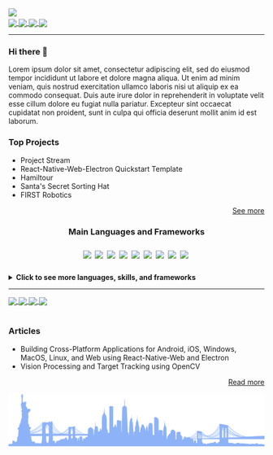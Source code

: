 <img src="https://dummyimage.com/880x320/fff/aaa"/>

<div>
	<a href="https://twitter.com/MichaelRooplall" target="_blank">
		<img align="center" src="https://img.shields.io/badge/Twitter-%231DA1F2.svg?style=for-the-badge&logo=Twitter&logoColor=white&color=70a4fc"/>
	</a>
	<a href="https://www.linkedin.com/in/michael-rooplall/" target="_blank">
		<img align="center" src="https://img.shields.io/badge/linkedin-%230077B5.svg?style=for-the-badge&logo=linkedin&logoColor=white&color=70a4fc"/>
	</a>
	<a href="https://medium.com/@michaelrooplall" target="_blank">
		<img align="center" src="https://img.shields.io/badge/Medium-12100E?style=for-the-badge&logo=medium&logoColor=white&color=70a4fc"/>
	</a>
	<a href="https://www.buymeacoffee.com/michaelrooplall" target="_blank">
		<img align="center" src="https://img.shields.io/badge/Buy%20Me%20a%20Coffee-f77d3d?style=for-the-badge&logo=buy-me-a-coffee&logoColor=white&color=70a4fc"/>
	</a>
</div>

---

### Hi there 👋

Lorem ipsum dolor sit amet, consectetur adipiscing elit, sed do eiusmod tempor incididunt ut labore et dolore magna aliqua. Ut enim ad minim veniam, quis nostrud exercitation ullamco laboris nisi ut aliquip ex ea commodo consequat. Duis aute irure dolor in reprehenderit in voluptate velit esse cillum dolore eu fugiat nulla pariatur. Excepteur sint occaecat cupidatat non proident, sunt in culpa qui officia deserunt mollit anim id est laborum.

### Top Projects

- Project Stream
- React-Native-Web-Electron Quickstart Template
- Hamiltour
- Santa's Secret Sorting Hat
- FIRST Robotics

<div align="right">
	<a align="right" href="https://www.michaelrooplall.com/Projects.html">See more</a>
</div>

<div align="center">
	<h3>Main Languages and Frameworks</h3>
	<img align="center" src="https://img.shields.io/badge/Java-ED8B00?style=for-the-badge&logo=java&logoColor=white" />
	<img align="center" src="https://github.com/DeveloperBlue/DeveloperBlue/blob/main/5px-line-spacing.png?raw=true" width='0px' height='38px'>
	<img align="center" src="https://img.shields.io/badge/JavaScript-323330?style=for-the-badge&logo=javascript&logoColor=F7DF1E" />
	<img align="center" src="https://github.com/DeveloperBlue/DeveloperBlue/blob/main/5px-line-spacing.png?raw=true" width='0px' height='38px'>
	<img align="center" src="https://img.shields.io/badge/TypeScript-007ACC?style=for-the-badge&logo=typescript&logoColor=white" />
	<img align="center" src="https://github.com/DeveloperBlue/DeveloperBlue/blob/main/5px-line-spacing.png?raw=true" width='0px' height='38px'>
	<img align="center" src="https://img.shields.io/badge/Node.js-339933?style=for-the-badge&logo=nodedotjs&logoColor=white" />
	<img align="center" src="https://github.com/DeveloperBlue/DeveloperBlue/blob/main/5px-line-spacing.png?raw=true" width='0px' height='38px'>
	<img align="center" src="https://img.shields.io/badge/Electron-2B2E3A?style=for-the-badge&logo=electron&logoColor=9FEAF9" />
	<img align="center" src="https://github.com/DeveloperBlue/DeveloperBlue/blob/main/5px-line-spacing.png?raw=true" width='0px' height='38px'>
	<img align="center" src="https://img.shields.io/badge/React-20232A?style=for-the-badge&logo=react&logoColor=61DAFB" />
	<img align="center" src="https://github.com/DeveloperBlue/DeveloperBlue/blob/main/5px-line-spacing.png?raw=true" width='0px' height='38px'>
	<img align="center" src="https://img.shields.io/badge/React_Native-20232A?style=for-the-badge&logo=react&logoColor=61DAFB" />
	<img align="center" src="https://github.com/DeveloperBlue/DeveloperBlue/blob/main/5px-line-spacing.png?raw=true" width='0px' height='38px'>
	<img align="center" src="https://img.shields.io/badge/Python-FFD43B?style=for-the-badge&logo=python&logoColor=blue" />
	<img align="center" src="https://github.com/DeveloperBlue/DeveloperBlue/blob/main/5px-line-spacing.png?raw=true" width='0px' height='38px'>
	<img align="center" src="https://img.shields.io/badge/HTML5-E34F26?style=for-the-badge&logo=html5&logoColor=white" />
	<img align="center" src="https://github.com/DeveloperBlue/DeveloperBlue/blob/main/5px-line-spacing.png?raw=true" width='0px' height='38px'>
</div>
<br>
<details>
	<summary><strong>Click to see more languages, skills, and frameworks</strong></summary>

	<a href="https://michaelrooplall.com/experience.html">Check out my skills and experiences ↗️</a>
	
  	<div align="center">
		<h4>Languages</h4>
		<img align="center" src="https://img.shields.io/badge/C-00599C?style=for-the-badge&logo=c&logoColor=white" />
		<img align="center" src="https://github.com/DeveloperBlue/DeveloperBlue/blob/main/5px-line-spacing.png?raw=true" width='0px' height='38px'>
		<img align="center" src="https://img.shields.io/badge/C%23-239120?style=for-the-badge&logo=c-sharp&logoColor=white" />
		<img align="center" src="https://github.com/DeveloperBlue/DeveloperBlue/blob/main/5px-line-spacing.png?raw=true" width='0px' height='38px'>
		<img align="center" src="https://img.shields.io/badge/CSS3-1572B6?style=for-the-badge&logo=css3&logoColor=white" />
		<img align="center" src="https://github.com/DeveloperBlue/DeveloperBlue/blob/main/5px-line-spacing.png?raw=true" width='0px' height='38px'>
		<img align="center" src="https://img.shields.io/badge/Dart-0175C2?style=for-the-badge&logo=dart&logoColor=white" />
		<img align="center" src="https://github.com/DeveloperBlue/DeveloperBlue/blob/main/5px-line-spacing.png?raw=true" width='0px' height='38px'>
		<img align="center" src="https://img.shields.io/badge/HTML5-E34F26?style=for-the-badge&logo=html5&logoColor=white" />
		<img align="center" src="https://github.com/DeveloperBlue/DeveloperBlue/blob/main/5px-line-spacing.png?raw=true" width='0px' height='38px'>
		<img align="center" src="https://img.shields.io/badge/Java-ED8B00?style=for-the-badge&logo=java&logoColor=white" />
		<img align="center" src="https://github.com/DeveloperBlue/DeveloperBlue/blob/main/5px-line-spacing.png?raw=true" width='0px' height='38px'>
		<img align="center" src="https://img.shields.io/badge/JavaScript-323330?style=for-the-badge&logo=javascript&logoColor=F7DF1E" />
		<img align="center" src="https://github.com/DeveloperBlue/DeveloperBlue/blob/main/5px-line-spacing.png?raw=true" width='0px' height='38px'>
		<img align="center" src="https://img.shields.io/badge/json-5E5C5C?style=for-the-badge&logo=json&logoColor=white" />
		<img align="center" src="https://github.com/DeveloperBlue/DeveloperBlue/blob/main/5px-line-spacing.png?raw=true" width='0px' height='38px'>
		<img align="center" src="https://img.shields.io/badge/Kotlin-0095D5?&style=for-the-badge&logo=kotlin&logoColor=white" />
		<img align="center" src="https://github.com/DeveloperBlue/DeveloperBlue/blob/main/5px-line-spacing.png?raw=true" width='0px' height='38px'>
		<img align="center" src="https://img.shields.io/badge/LaTeX-47A141?style=for-the-badge&logo=LaTeX&logoColor=white" />
		<img align="center" src="https://github.com/DeveloperBlue/DeveloperBlue/blob/main/5px-line-spacing.png?raw=true" width='0px' height='38px'>
		<img align="center" src="https://img.shields.io/badge/Lua-2C2D72?style=for-the-badge&logo=lua&logoColor=white" />
		<img align="center" src="https://github.com/DeveloperBlue/DeveloperBlue/blob/main/5px-line-spacing.png?raw=true" width='0px' height='38px'>
		<img align="center" src="https://img.shields.io/badge/Numpy-777BB4?style=for-the-badge&logo=numpy&logoColor=white" />
		<img align="center" src="https://github.com/DeveloperBlue/DeveloperBlue/blob/main/5px-line-spacing.png?raw=true" width='0px' height='38px'>
		<img align="center" src="https://img.shields.io/badge/Pandas-2C2D72?style=for-the-badge&logo=pandas&logoColor=white" />
		<img align="center" src="https://github.com/DeveloperBlue/DeveloperBlue/blob/main/5px-line-spacing.png?raw=true" width='0px' height='38px'>
		<img align="center" src="https://img.shields.io/badge/PHP-777BB4?style=for-the-badge&logo=php&logoColor=white" />
		<img align="center" src="https://github.com/DeveloperBlue/DeveloperBlue/blob/main/5px-line-spacing.png?raw=true" width='0px' height='38px'>
		<img align="center" src="https://img.shields.io/badge/Puppeteer-40B5A4?style=for-the-badge&logo=Puppeteer&logoColor=white" />
		<img align="center" src="https://github.com/DeveloperBlue/DeveloperBlue/blob/main/5px-line-spacing.png?raw=true" width='0px' height='38px'>
		<img align="center" src="https://img.shields.io/badge/TensorFlow-FF6F00?style=for-the-badge&logo=TensorFlow&logoColor=white" />
		<img align="center" src="https://github.com/DeveloperBlue/DeveloperBlue/blob/main/5px-line-spacing.png?raw=true" width='0px' height='38px'>
		<img align="center" src="https://img.shields.io/badge/TypeScript-007ACC?style=for-the-badge&logo=typescript&logoColor=white" />
		<img align="center" src="https://github.com/DeveloperBlue/DeveloperBlue/blob/main/5px-line-spacing.png?raw=true" width='0px' height='38px'>
	</div>
	<div align="center">
		<h4>Frameworks</h4>
		<img align="center" src="https://img.shields.io/badge/Ant%20Design-1890FF?style=for-the-badge&logo=antdesign&logoColor=white" />
		<img align="center" src="https://github.com/DeveloperBlue/DeveloperBlue/blob/main/5px-line-spacing.png?raw=true" width='0px' height='38px'>
		<img align="center" src="https://img.shields.io/badge/Apollo%20GraphQL-311C87?&style=for-the-badge&logo=Apollo%20GraphQL&logoColor=white" />
		<img align="center" src="https://github.com/DeveloperBlue/DeveloperBlue/blob/main/5px-line-spacing.png?raw=true" width='0px' height='38px'>
		<img align="center" src="https://img.shields.io/badge/Babel-F9DC3E?style=for-the-badge&logo=babel&logoColor=white" />
		<img align="center" src="https://github.com/DeveloperBlue/DeveloperBlue/blob/main/5px-line-spacing.png?raw=true" width='0px' height='38px'>
		<img align="center" src="https://img.shields.io/badge/Bootstrap-563D7C?style=for-the-badge&logo=bootstrap&logoColor=white" />
		<img align="center" src="https://github.com/DeveloperBlue/DeveloperBlue/blob/main/5px-line-spacing.png?raw=true" width='0px' height='38px'>
		<img align="center" src="https://img.shields.io/badge/Chart.js-FF6384?style=for-the-badge&logo=chartdotjs&logoColor=white" />
		<img align="center" src="https://github.com/DeveloperBlue/DeveloperBlue/blob/main/5px-line-spacing.png?raw=true" width='0px' height='38px'>
		<img align="center" src="https://img.shields.io/badge/d3.js-F9A03C?style=for-the-badge&logo=d3.js&logoColor=white" />
		<img align="center" src="https://github.com/DeveloperBlue/DeveloperBlue/blob/main/5px-line-spacing.png?raw=true" width='0px' height='38px'>
		<img align="center" src="https://img.shields.io/badge/Deno-464647?style=for-the-badge&logo=deno&logoColor=white" />
		<img align="center" src="https://github.com/DeveloperBlue/DeveloperBlue/blob/main/5px-line-spacing.png?raw=true" width='0px' height='38px'>
		<img align="center" src="https://img.shields.io/badge/Docker-2CA5E0?style=for-the-badge&logo=docker&logoColor=white" />
		<img align="center" src="https://github.com/DeveloperBlue/DeveloperBlue/blob/main/5px-line-spacing.png?raw=true" width='0px' height='38px'>
		<img align="center" src="https://img.shields.io/badge/Electron-2B2E3A?style=for-the-badge&logo=electron&logoColor=9FEAF9" />
		<img align="center" src="https://github.com/DeveloperBlue/DeveloperBlue/blob/main/5px-line-spacing.png?raw=true" width='0px' height='38px'>
		<img align="center" src="https://img.shields.io/badge/eslint-3A33D1?style=for-the-badge&logo=eslint&logoColor=white" />
		<img align="center" src="https://github.com/DeveloperBlue/DeveloperBlue/blob/main/5px-line-spacing.png?raw=true" width='0px' height='38px'>
		<img align="center" src="https://img.shields.io/badge/Expo-1B1F23?style=for-the-badge&logo=expo&logoColor=white" />
		<img align="center" src="https://github.com/DeveloperBlue/DeveloperBlue/blob/main/5px-line-spacing.png?raw=true" width='0px' height='38px'>
		<img align="center" src="https://img.shields.io/badge/Express.js-000000?style=for-the-badge&logo=express&logoColor=white" />
		<img align="center" src="https://github.com/DeveloperBlue/DeveloperBlue/blob/main/5px-line-spacing.png?raw=true" width='0px' height='38px'>
		<img align="center" src="https://img.shields.io/badge/fastify-202020?style=for-the-badge&logo=fastify&logoColor=white" />
		<img align="center" src="https://github.com/DeveloperBlue/DeveloperBlue/blob/main/5px-line-spacing.png?raw=true" width='0px' height='38px'>
		<img align="center" src="https://img.shields.io/badge/firebase-ffca28?style=for-the-badge&logo=firebase&logoColor=black" />
		<img align="center" src="https://github.com/DeveloperBlue/DeveloperBlue/blob/main/5px-line-spacing.png?raw=true" width='0px' height='38px'>
		<img align="center" src="https://img.shields.io/badge/Font_Awesome-339AF0?style=for-the-badge&logo=fontawesome&logoColor=white" />
		<img align="center" src="https://github.com/DeveloperBlue/DeveloperBlue/blob/main/5px-line-spacing.png?raw=true" width='0px' height='38px'>
		<img align="center" src="https://img.shields.io/badge/gradle-02303A?style=for-the-badge&logo=gradle&logoColor=white" />
		<img align="center" src="https://github.com/DeveloperBlue/DeveloperBlue/blob/main/5px-line-spacing.png?raw=true" width='0px' height='38px'>
		<img align="center" src="https://img.shields.io/badge/GraphQl-E10098?style=for-the-badge&logo=graphql&logoColor=white" />
		<img align="center" src="https://github.com/DeveloperBlue/DeveloperBlue/blob/main/5px-line-spacing.png?raw=true" width='0px' height='38px'>
		<img align="center" src="https://img.shields.io/badge/jQuery-0769AD?style=for-the-badge&logo=jquery&logoColor=white" />
		<img align="center" src="https://github.com/DeveloperBlue/DeveloperBlue/blob/main/5px-line-spacing.png?raw=true" width='0px' height='38px'>
		<img align="center" src="https://img.shields.io/badge/JWT-000000?style=for-the-badge&logo=JSON%20web%20tokens&logoColor=white" />
		<img align="center" src="https://github.com/DeveloperBlue/DeveloperBlue/blob/main/5px-line-spacing.png?raw=true" width='0px' height='38px'>
		<img align="center" src="https://img.shields.io/badge/Markdown-000000?style=for-the-badge&logo=markdown&logoColor=white" />
		<img align="center" src="https://github.com/DeveloperBlue/DeveloperBlue/blob/main/5px-line-spacing.png?raw=true" width='0px' height='38px'>
		<img align="center" src="https://img.shields.io/badge/Material%20UI-007FFF?style=for-the-badge&logo=mui&logoColor=white" />
		<img align="center" src="https://github.com/DeveloperBlue/DeveloperBlue/blob/main/5px-line-spacing.png?raw=true" width='0px' height='38px'>
		<img align="center" src="https://img.shields.io/badge/next.js-000000?style=for-the-badge&logo=nextdotjs&logoColor=white" />
		<img align="center" src="https://github.com/DeveloperBlue/DeveloperBlue/blob/main/5px-line-spacing.png?raw=true" width='0px' height='38px'>
		<img align="center" src="https://img.shields.io/badge/Node.js-339933?style=for-the-badge&logo=nodedotjs&logoColor=white" />
		<img align="center" src="https://github.com/DeveloperBlue/DeveloperBlue/blob/main/5px-line-spacing.png?raw=true" width='0px' height='38px'>
		<img align="center" src="https://img.shields.io/badge/npm-CB3837?style=for-the-badge&logo=npm&logoColor=white" />
		<img align="center" src="https://github.com/DeveloperBlue/DeveloperBlue/blob/main/5px-line-spacing.png?raw=true" width='0px' height='38px'>
		<img align="center" src="https://img.shields.io/badge/OpenCV-27338e?style=for-the-badge&logo=OpenCV&logoColor=white" />
		<img align="center" src="https://github.com/DeveloperBlue/DeveloperBlue/blob/main/5px-line-spacing.png?raw=true" width='0px' height='38px'>
		<img align="center" src="https://img.shields.io/badge/OpenGL-FFFFFF?style=for-the-badge&logo=opengl" />
		<img align="center" src="https://github.com/DeveloperBlue/DeveloperBlue/blob/main/5px-line-spacing.png?raw=true" width='0px' height='38px'>
		<img align="center" src="https://img.shields.io/badge/Postman-FF6C37?style=for-the-badge&logo=Postman&logoColor=white" />
		<img align="center" src="https://github.com/DeveloperBlue/DeveloperBlue/blob/main/5px-line-spacing.png?raw=true" width='0px' height='38px'>
		<img align="center" src="https://img.shields.io/badge/PowerShell-5391FE?style=for-the-badge&logo=PowerShell&logoColor=white" />
		<img align="center" src="https://github.com/DeveloperBlue/DeveloperBlue/blob/main/5px-line-spacing.png?raw=true" width='0px' height='38px'>
		<img align="center" src="https://img.shields.io/badge/prettier-1A2C34?style=for-the-badge&logo=prettier&logoColor=F7BA3E" />
		<img align="center" src="https://github.com/DeveloperBlue/DeveloperBlue/blob/main/5px-line-spacing.png?raw=true" width='0px' height='38px'>
		<img align="center" src="https://img.shields.io/badge/Qt-41CD52?style=for-the-badge&logo=qt&logoColor=white" />
		<img align="center" src="https://github.com/DeveloperBlue/DeveloperBlue/blob/main/5px-line-spacing.png?raw=true" width='0px' height='38px'>
		<img align="center" src="https://img.shields.io/badge/React-20232A?style=for-the-badge&logo=react&logoColor=61DAFB" />
		<img align="center" src="https://github.com/DeveloperBlue/DeveloperBlue/blob/main/5px-line-spacing.png?raw=true" width='0px' height='38px'>
		<img align="center" src="https://img.shields.io/badge/redis-CC0000.svg?&style=for-the-badge&logo=redis&logoColor=white" />
		<img align="center" src="https://github.com/DeveloperBlue/DeveloperBlue/blob/main/5px-line-spacing.png?raw=true" width='0px' height='38px'>
		<img align="center" src="https://img.shields.io/badge/Redux-593D88?style=for-the-badge&logo=redux&logoColor=white" />
		<img align="center" src="https://github.com/DeveloperBlue/DeveloperBlue/blob/main/5px-line-spacing.png?raw=true" width='0px' height='38px'>
		<img align="center" src="https://img.shields.io/badge/Sass-CC6699?style=for-the-badge&logo=sass&logoColor=white" />
		<img align="center" src="https://github.com/DeveloperBlue/DeveloperBlue/blob/main/5px-line-spacing.png?raw=true" width='0px' height='38px'>
		<img align="center" src="https://img.shields.io/badge/Shell_Script-121011?style=for-the-badge&logo=gnu-bash&logoColor=white" />
		<img align="center" src="https://github.com/DeveloperBlue/DeveloperBlue/blob/main/5px-line-spacing.png?raw=true" width='0px' height='38px'>
		<img align="center" src="https://img.shields.io/badge/Socket.io-010101?&style=for-the-badge&logo=Socket.io&logoColor=white" />
		<img align="center" src="https://github.com/DeveloperBlue/DeveloperBlue/blob/main/5px-line-spacing.png?raw=true" width='0px' height='38px'>
		<img align="center" src="https://img.shields.io/badge/ThreeJs-black?style=for-the-badge&logo=three.js&logoColor=white" />
		<img align="center" src="https://github.com/DeveloperBlue/DeveloperBlue/blob/main/5px-line-spacing.png?raw=true" width='0px' height='38px'>
		<img align="center" src="https://img.shields.io/badge/Webpack-8DD6F9?style=for-the-badge&logo=Webpack&logoColor=white" />
		<img align="center" src="https://github.com/DeveloperBlue/DeveloperBlue/blob/main/5px-line-spacing.png?raw=true" width='0px' height='38px'>
		<img align="center" src="https://img.shields.io/badge/Yarn-2C8EBB?style=for-the-badge&logo=yarn&logoColor=white" />
		<img align="center" src="https://github.com/DeveloperBlue/DeveloperBlue/blob/main/5px-line-spacing.png?raw=true" width='0px' height='38px'>
		<img align="center" src="https://img.shields.io/badge/GIT-E44C30?style=for-the-badge&logo=git&logoColor=white" />
		<img align="center" src="https://github.com/DeveloperBlue/DeveloperBlue/blob/main/5px-line-spacing.png?raw=true" width='0px' height='38px'>
		<img align="center" src="https://img.shields.io/badge/Google%20Analytics-E37400?style=for-the-badge&logo=google%20analytics&logoColor=white" />
		<img align="center" src="https://github.com/DeveloperBlue/DeveloperBlue/blob/main/5px-line-spacing.png?raw=true" width='0px' height='38px'>
		>> Wireshark
		<img align="center" src="https://github.com/DeveloperBlue/DeveloperBlue/blob/main/5px-line-spacing.png?raw=true" width='0px' height='38px'>
	</div>
	<div align="center">
		<h4>Mobile Frameworks</h4>
		<img align="center" src="https://img.shields.io/badge/Flutter-02569B?style=for-the-badge&logo=flutter&logoColor=white" />
		<img align="center" src="https://github.com/DeveloperBlue/DeveloperBlue/blob/main/5px-line-spacing.png?raw=true" width='0px' height='38px'>
		<img align="center" src="https://img.shields.io/badge/Cordova-35434F?style=for-the-badge&logo=apache-cordova&logoColor=E8E8E8" />
		<img align="center" src="https://github.com/DeveloperBlue/DeveloperBlue/blob/main/5px-line-spacing.png?raw=true" width='0px' height='38px'>
		<img align="center" src="https://img.shields.io/badge/React_Native-20232A?style=for-the-badge&logo=react&logoColor=61DAFB" />
		<img align="center" src="https://github.com/DeveloperBlue/DeveloperBlue/blob/main/5px-line-spacing.png?raw=true" width='0px' height='38px'>
	</div>
	<div align="center">
		<h4>Databases</h4>
		<img align="center" src="https://img.shields.io/badge/Amazon%20DynamoDB-4053D6?style=for-the-badge&logo=Amazon%20DynamoDB&logoColor=white" />
		<img align="center" src="https://github.com/DeveloperBlue/DeveloperBlue/blob/main/5px-line-spacing.png?raw=true" width='0px' height='38px'>
		<img align="center" src="https://img.shields.io/badge/Elastic_Search-005571?style=for-the-badge&logo=elasticsearch&logoColor=white" />
		<img align="center" src="https://github.com/DeveloperBlue/DeveloperBlue/blob/main/5px-line-spacing.png?raw=true" width='0px' height='38px'>
		<img align="center" src="https://img.shields.io/badge/MongoDB-4EA94B?style=for-the-badge&logo=mongodb&logoColor=white" />
		<img align="center" src="https://github.com/DeveloperBlue/DeveloperBlue/blob/main/5px-line-spacing.png?raw=true" width='0px' height='38px'>
		<img align="center" src="https://img.shields.io/badge/MySQL-005C84?style=for-the-badge&logo=mysql&logoColor=white" />
		<img align="center" src="https://github.com/DeveloperBlue/DeveloperBlue/blob/main/5px-line-spacing.png?raw=true" width='0px' height='38px'>
		<img align="center" src="https://img.shields.io/badge/redis-%23DD0031.svg?&style=for-the-badge&logo=redis&logoColor=white" />
		<img align="center" src="https://github.com/DeveloperBlue/DeveloperBlue/blob/main/5px-line-spacing.png?raw=true" width='0px' height='38px'>
	</div>
	<div align="center">
		<h4>Design</h4>
		<img align="center" src="https://img.shields.io/badge/Adobe%20after%20affects-CF96FD?style=for-the-badge&logo=Adobe%20after%20effects&logoColor=393665" />
		<img align="center" src="https://github.com/DeveloperBlue/DeveloperBlue/blob/main/5px-line-spacing.png?raw=true" width='0px' height='38px'>
		<img align="center" src="https://img.shields.io/badge/Adobe%20Illustrator-FF9A00?style=for-the-badge&logo=adobe%20illustrator&logoColor=white" />
		<img align="center" src="https://github.com/DeveloperBlue/DeveloperBlue/blob/main/5px-line-spacing.png?raw=true" width='0px' height='38px'>
		<img align="center" src="https://img.shields.io/badge/Adobe%20Photoshop-31A8FF?style=for-the-badge&logo=Adobe%20Photoshop&logoColor=black" />
		<img align="center" src="https://github.com/DeveloperBlue/DeveloperBlue/blob/main/5px-line-spacing.png?raw=true" width='0px' height='38px'>
		<img align="center" src="https://img.shields.io/badge/Adobe%20Premiere%20Pro-9999FF?style=for-the-badge&logo=Adobe%20Premiere%20Pro&logoColor=white" />
		<img align="center" src="https://github.com/DeveloperBlue/DeveloperBlue/blob/main/5px-line-spacing.png?raw=true" width='0px' height='38px'>
		<img align="center" src="https://img.shields.io/badge/Adobe%20XD-470137?style=for-the-badge&logo=Adobe%20XD&logoColor=#FF61F6" />
		<img align="center" src="https://github.com/DeveloperBlue/DeveloperBlue/blob/main/5px-line-spacing.png?raw=true" width='0px' height='38px'>
		<img align="center" src="https://img.shields.io/badge/blender-%23F5792A.svg?style=for-the-badge&logo=blender&logoColor=white" />
		<img align="center" src="https://github.com/DeveloperBlue/DeveloperBlue/blob/main/5px-line-spacing.png?raw=true" width='0px' height='38px'>
		<img align="center" src="https://img.shields.io/badge/Figma-F24E1E?style=for-the-badge&logo=figma&logoColor=white" />
		<img align="center" src="https://github.com/DeveloperBlue/DeveloperBlue/blob/main/5px-line-spacing.png?raw=true" width='0px' height='38px'>
		<img align="center" src="https://img.shields.io/badge/gimp-5C5543?style=for-the-badge&logo=gimp&logoColor=white" />
		<img align="center" src="https://github.com/DeveloperBlue/DeveloperBlue/blob/main/5px-line-spacing.png?raw=true" width='0px' height='38px'>
		<img align="center" src="https://img.shields.io/badge/Inkscape-000000?style=for-the-badge&logo=Inkscape&logoColor=white" />
		<img align="center" src="https://github.com/DeveloperBlue/DeveloperBlue/blob/main/5px-line-spacing.png?raw=true" width='0px' height='38px'>
		<img align="center" src="https://img.shields.io/badge/Krita-203759?style=for-the-badge&logo=krita&logoColor=EEF37B" />
		<img align="center" src="https://github.com/DeveloperBlue/DeveloperBlue/blob/main/5px-line-spacing.png?raw=true" width='0px' height='38px'>
		>> MAGIX VEGAS
		<img align="center" src="https://github.com/DeveloperBlue/DeveloperBlue/blob/main/5px-line-spacing.png?raw=true" width='0px' height='38px'>
		>> HANDBRAKE
		<img align="center" src="https://github.com/DeveloperBlue/DeveloperBlue/blob/main/5px-line-spacing.png?raw=true" width='0px' height='38px'>
		>> OBS
		<img align="center" src="https://github.com/DeveloperBlue/DeveloperBlue/blob/main/5px-line-spacing.png?raw=true" width='0px' height='38px'>
	</div>
	<div align="center">
		<h4>Vision Processing and AI</h4>
		<img align="center" src="https://img.shields.io/badge/TensorFlow-FF6F00?style=for-the-badge&logo=tensorflow&logoColor=white" />
		<img align="center" src="https://github.com/DeveloperBlue/DeveloperBlue/blob/main/5px-line-spacing.png?raw=true" width='0px' height='38px'>
		<img align="center" src="https://img.shields.io/badge/OpenCV-27338e?style=for-the-badge&logo=OpenCV&logoColor=white" />
		<img align="center" src="https://github.com/DeveloperBlue/DeveloperBlue/blob/main/5px-line-spacing.png?raw=true" width='0px' height='38px'>
	</div>
	<div align="center">
		<h4>Cloud Infrastructure</h4>
		<img align="center" src="https://img.shields.io/badge/Amazon_AWS-FF9900?style=for-the-badge&logo=amazonaws&logoColor=white" />
		<img align="center" src="https://github.com/DeveloperBlue/DeveloperBlue/blob/main/5px-line-spacing.png?raw=true" width='0px' height='38px'>
		<img align="center" src="https://img.shields.io/badge/Cloudflare-F38020?style=for-the-badge&logo=Cloudflare&logoColor=white" />
		<img align="center" src="https://github.com/DeveloperBlue/DeveloperBlue/blob/main/5px-line-spacing.png?raw=true" width='0px' height='38px'>
		<img align="center" src="https://img.shields.io/badge/GitHub_Actions-2088FF?style=for-the-badge&logo=github-actions&logoColor=white" />
		<img align="center" src="https://github.com/DeveloperBlue/DeveloperBlue/blob/main/5px-line-spacing.png?raw=true" width='0px' height='38px'>
		<img align="center" src="https://img.shields.io/badge/Glitch-2800ff?style=for-the-badge&logo=glitch&logoColor=white" />
		<img align="center" src="https://github.com/DeveloperBlue/DeveloperBlue/blob/main/5px-line-spacing.png?raw=true" width='0px' height='38px'>
		<img align="center" src="https://img.shields.io/badge/Google_Cloud-4285F4?style=for-the-badge&logo=google-cloud&logoColor=white" />
		<img align="center" src="https://github.com/DeveloperBlue/DeveloperBlue/blob/main/5px-line-spacing.png?raw=true" width='0px' height='38px'>
		<img align="center" src="https://img.shields.io/badge/Heroku-430098?style=for-the-badge&logo=heroku&logoColor=white" />
		<img align="center" src="https://github.com/DeveloperBlue/DeveloperBlue/blob/main/5px-line-spacing.png?raw=true" width='0px' height='38px'>
	</div>
	<div align="center">
		<h4>Engines</h4>
		<img align="center" src="https://img.shields.io/badge/Unity-100000?style=for-the-badge&logo=unity&logoColor=white" />
		<img align="center" src="https://github.com/DeveloperBlue/DeveloperBlue/blob/main/5px-line-spacing.png?raw=true" width='0px' height='38px'>
		<img align="center" src="https://img.shields.io/badge/-Unreal%20Engine-313131?style=for-the-badge&logo=unreal-engine&logoColor=white" />
		<img align="center" src="https://github.com/DeveloperBlue/DeveloperBlue/blob/main/5px-line-spacing.png?raw=true" width='0px' height='38px'>
		>> ROBLOX STUDIO
		<img align="center" src="https://github.com/DeveloperBlue/DeveloperBlue/blob/main/5px-line-spacing.png?raw=true" width='0px' height='38px'>
	</div>
	<div align="center">
		<h4>Editors</h4>
		<img align="center" src="https://img.shields.io/badge/Android_Studio-3DDC84?style=for-the-badge&logo=android-studio&logoColor=white" />
		<img align="center" src="https://github.com/DeveloperBlue/DeveloperBlue/blob/main/5px-line-spacing.png?raw=true" width='0px' height='38px'>
		<img align="center" src="https://img.shields.io/badge/Eclipse-2C2255?style=for-the-badge&logo=eclipse&logoColor=white" />
		<img align="center" src="https://github.com/DeveloperBlue/DeveloperBlue/blob/main/5px-line-spacing.png?raw=true" width='0px' height='38px'>
		<img align="center" src="https://img.shields.io/badge/sublime_text-%23575757.svg?&style=for-the-badge&logo=sublime-text&logoColor=important" />
		<img align="center" src="https://github.com/DeveloperBlue/DeveloperBlue/blob/main/5px-line-spacing.png?raw=true" width='0px' height='38px'>
		<img align="center" src="https://img.shields.io/badge/VIM-%2311AB00.svg?&style=for-the-badge&logo=vim&logoColor=white" />
		<img align="center" src="https://github.com/DeveloperBlue/DeveloperBlue/blob/main/5px-line-spacing.png?raw=true" width='0px' height='38px'>
		<img align="center" src="https://img.shields.io/badge/Visual_Studio_Code-0078D4?style=for-the-badge&logo=visual%20studio%20code&logoColor=white" />
		<img align="center" src="https://github.com/DeveloperBlue/DeveloperBlue/blob/main/5px-line-spacing.png?raw=true" width='0px' height='38px'>
	</div>
	<div align="center">
		<h4>Office Tools</h4>
		<img align="center" src="https://img.shields.io/badge/Apache_OpenOffice-0E85CD?style=for-the-badge&logo=ApacheOpenOffice&logoColor=white" />
		<img align="center" src="https://github.com/DeveloperBlue/DeveloperBlue/blob/main/5px-line-spacing.png?raw=true" width='0px' height='38px'>
		<img align="center" src="https://img.shields.io/badge/Google%20Sheets-34A853?style=for-the-badge&logo=google-sheets&logoColor=white" />
		<img align="center" src="https://github.com/DeveloperBlue/DeveloperBlue/blob/main/5px-line-spacing.png?raw=true" width='0px' height='38px'>
		<img align="center" src="https://img.shields.io/badge/Microsoft_Excel-217346?style=for-the-badge&logo=microsoft-excel&logoColor=white" />
		<img align="center" src="https://github.com/DeveloperBlue/DeveloperBlue/blob/main/5px-line-spacing.png?raw=true" width='0px' height='38px'>
		<img align="center" src="https://img.shields.io/badge/Microsoft_Office-D83B01?style=for-the-badge&logo=microsoft-office&logoColor=white" />
		<img align="center" src="https://github.com/DeveloperBlue/DeveloperBlue/blob/main/5px-line-spacing.png?raw=true" width='0px' height='38px'>
		<img align="center" src="https://img.shields.io/badge/Microsoft_PowerPoint-B7472A?style=for-the-badge&logo=microsoft-powerpoint&logoColor=white" />
		<img align="center" src="https://github.com/DeveloperBlue/DeveloperBlue/blob/main/5px-line-spacing.png?raw=true" width='0px' height='38px'>
		<img align="center" src="https://img.shields.io/badge/Microsoft_Word-2B579A?style=for-the-badge&logo=microsoft-word&logoColor=white" />
		<img align="center" src="https://github.com/DeveloperBlue/DeveloperBlue/blob/main/5px-line-spacing.png?raw=true" width='0px' height='38px'>
		<img align="center" src="https://img.shields.io/badge/Trello-0052CC?style=for-the-badge&logo=trello&logoColor=white" />
		<img align="center" src="https://github.com/DeveloperBlue/DeveloperBlue/blob/main/5px-line-spacing.png?raw=true" width='0px' height='38px'>
	</div>
	<div align="center">
		<h4>Operating Systems</h4>
		<img align="center" src="https://img.shields.io/badge/Android-3DDC84?style=for-the-badge&logo=android&logoColor=white" />
		<img align="center" src="https://github.com/DeveloperBlue/DeveloperBlue/blob/main/5px-line-spacing.png?raw=true" width='0px' height='38px'>
		<img align="center" src="https://img.shields.io/badge/Ubuntu-E95420?style=for-the-badge&logo=ubuntu&logoColor=white" />
		<img align="center" src="https://github.com/DeveloperBlue/DeveloperBlue/blob/main/5px-line-spacing.png?raw=true" width='0px' height='38px'>
		<img align="center" src="https://img.shields.io/badge/Windows-0078D6?style=for-the-badge&logo=windows&logoColor=white" />
		<img align="center" src="https://github.com/DeveloperBlue/DeveloperBlue/blob/main/5px-line-spacing.png?raw=true" width='0px' height='38px'>
	</div>
	<div align="center">
		<h4>Robotics and Prototyping</h4>
		<img align="center" src="https://img.shields.io/badge/adafruit-000000?style=for-the-badge&logo=adafruit&logoColor=white" />
		<img align="center" src="https://github.com/DeveloperBlue/DeveloperBlue/blob/main/5px-line-spacing.png?raw=true" width='0px' height='38px'>
		<img align="center" src="https://img.shields.io/badge/Arduino-00979D?style=for-the-badge&logo=Arduino&logoColor=white" />
		<img align="center" src="https://github.com/DeveloperBlue/DeveloperBlue/blob/main/5px-line-spacing.png?raw=true" width='0px' height='38px'>
		<img align="center" src="https://img.shields.io/badge/Raspberry%20Pi-A22846?style=for-the-badge&logo=Raspberry%20Pi&logoColor=white" />
		<img align="center" src="https://github.com/DeveloperBlue/DeveloperBlue/blob/main/5px-line-spacing.png?raw=true" width='0px' height='38px'>
		>>> FIRST ROBOTICS COMPETITION
		<img align="center" src="https://github.com/DeveloperBlue/DeveloperBlue/blob/main/5px-line-spacing.png?raw=true" width='0px' height='38px'>
	</div>
	<br><br>
	<div align="center">
		<h4>Spoken Languages</h4>
		- English
		- Spanish
		- French
		- Mandarin
		- Korean
		- Japanese
	</div>
</details>


---

<div>
	<a href="https://github.com/anuraghazra/github-readme-stats#gh-dark-mode-only">
		<img align="center" src="https://github-readme-stats.vercel.app/api?username=developerblue&count_private=true&show_icons=true&theme=tokyonight&border_color=9b9b9e" width="49.725%" />
	</a>
	<a href="https://github.com/anuraghazra/github-readme-stats#gh-light-mode-only">
		<img align="center" src="https://github-readme-stats.vercel.app/api?username=developerblue&count_private=true&show_icons=true&theme=default&border_color=d8dee4" width="49.725%" />
	</a>
	<a href="https://git.io/streak-stats#gh-dark-mode-only">
		<img align="center" src="https://github-readme-streak-stats.herokuapp.com/?user=developerblue&theme=tokyonight" width="49.725%"/>
	</a>
	<a href="https://git.io/streak-stats#gh-light-mode-only">
		<img align="center" src="https://github-readme-streak-stats.herokuapp.com/?user=developerblue&theme=tokyonight_duo&border=d8dee4" width="49.725%"/>
	</a>
</div>
<br>

### Articles

- Building Cross-Platform Applications for Android, iOS, Windows, MacOS, Linux, and Web using React-Native-Web and Electron
- Vision Processing and Target Tracking using OpenCV

<div align="right">
	<a align="right" href="https://medium.com/@michaelrooplall">Read more</a>
</div>

![Wide vector art of the NYC Skyline](https://github.com/DeveloperBlue/DeveloperBlue/blob/main/footer.png?raw=true)
